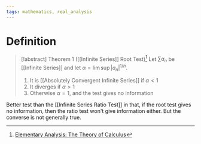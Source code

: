 ```yaml
---
tags: mathematics, real_analysis
---
```


# Definition

> [!abstract] Theorem 1 ([[Infinite Series]] Root Test)[^1]
> Let $\sum a_n$ be [[Infinite Series]] and let $\alpha = \lim \sup |a_n|^{1/n}$.
> 1) It is [[Absolutely Convergent Infinite Series]] if $\alpha < 1$
> 2) It diverges if $\alpha > 1$
> 3) Otherwise $\alpha = 1$, and the test gives no information

Better test than the [[Infinite Series Ratio Test]] in that, if the root test gives no information, then the ratio test won't give information either. But the converse is not generally true.

[^1]: [Elementary Analysis: The Theory of Calculus](zotero://open-pdf/library/items/GUY2WR3V?page=111)